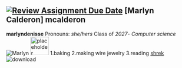 [![Review Assignment Due Date](https://classroom.github.com/assets/deadline-readme-button-22041afd0340ce965d47ae6ef1cefeee28c7c493a6346c4f15d667ab976d596c.svg)](https://classroom.github.com/a/BpXStGJy)
[Marlyn Calderon] 
**mcalderon**
---
**marlyndenisse**
Pronouns: *she/hers*
Class of *2027*- *Computer science*
![Marlyn](https://github.com/user-attachments/assets/bfccab4e-eaf5-4c25-9745-3e7860053007)
<img src="https://via.placeholder.com/150" alt="placeholder" width="50" height="50">
1.baking
2.making wire jewelry
3.reading
[shrek](https://www.dreamworks.com/movies/shrek)
![download](https://github.com/user-attachments/assets/46750e92-03b1-4496-a1b8-25aa7ff8fb95)

